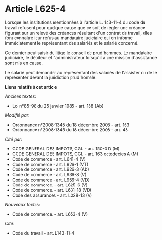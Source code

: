 # Article L625-4

Lorsque les institutions mentionnées à l'article L. 143-11-4 du code du travail refusent pour quelque cause que ce soit de
régler une créance figurant sur un relevé des créances résultant d'un contrat de travail, elles font connaître leur refus au
mandataire judiciaire qui en informe immédiatement le représentant des salariés et le salarié concerné. 

Ce dernier peut saisir du litige le conseil de prud'hommes. Le mandataire judiciaire, le   débiteur et l'administrateur
lorsqu'il a une mission d'assistance sont mis en cause. 

Le salarié peut demander au représentant des salariés de l'assister ou de le représenter devant la juridiction prud'homale.

**Liens relatifs à cet article**

_Anciens textes_:

  - Loi n°85-98 du 25 janvier 1985 - art. 188 (Ab)

_Modifié par_:

  - Ordonnance n°2008-1345 du 18 décembre 2008 - art. 163
  - Ordonnance n°2008-1345 du 18 décembre 2008 - art. 48

_Cité par_:

  - CODE GENERAL DES IMPOTS, CGI. - art. 150-0 D (M)
  - CODE GENERAL DES IMPOTS, CGI. - art. 163 octodecies A (M)
  - Code de commerce - art. L641-4 (V)
  - Code de commerce - art. L926-1 (VT)
  - Code de commerce - art. L926-3 (Ab)
  - Code de commerce - art. L936-8 (V)
  - Code de commerce - art. L956-4 (VD)
  - Code de commerce. - art. L625-6 (V)
  - Code de commerce. - art. L631-18 (VD)
  - Code des assurances - art. L328-13 (V)

_Nouveaux textes_:

  - Code de commerce. - art. L653-4 (V)

_Cite_:

  - Code du travail - art. L143-11-4
